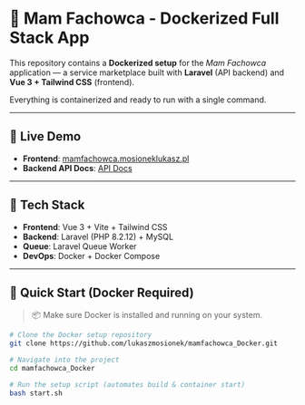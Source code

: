 # 🐳 Mam Fachowca - Dockerized Full Stack App

This repository contains a **Dockerized setup** for the _Mam Fachowca_ application — a service marketplace built with **Laravel** (API backend) and **Vue 3 + Tailwind CSS** (frontend).

Everything is containerized and ready to run with a single command.

---

## 🚀 Live Demo

- **Frontend**: [mamfachowca.mosioneklukasz.pl](http://mamfachowca.mosioneklukasz.pl)
- **Backend API Docs**: [API Docs](http://api.mamfachowca.mosioneklukasz.pl/docs/api)

---

## 🧱 Tech Stack

- **Frontend**: Vue 3 + Vite + Tailwind CSS
- **Backend**: Laravel (PHP 8.2.12) + MySQL
- **Queue**: Laravel Queue Worker
- **DevOps**: Docker + Docker Compose

---

## 🐳 Quick Start (Docker Required)

> 📦 Make sure Docker is installed and running on your system.

```bash
# Clone the Docker setup repository
git clone https://github.com/lukaszmosionek/mamfachowca_Docker.git

# Navigate into the project
cd mamfachowca_Docker

# Run the setup script (automates build & container start)
bash start.sh
